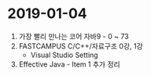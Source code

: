 # 2019-01-04

1. 가장 빨리 만나는 코어 자바9 - 0 ~ 73
2. FASTCAMPUS C/C++/자료구조 0강, 1강
   - Visual Studio Setting
3. Effective Java - Item 1 추가 정리

